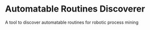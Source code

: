 # Automatable Routines Discoverer
A tool to discover automatable routines for robotic process mining
